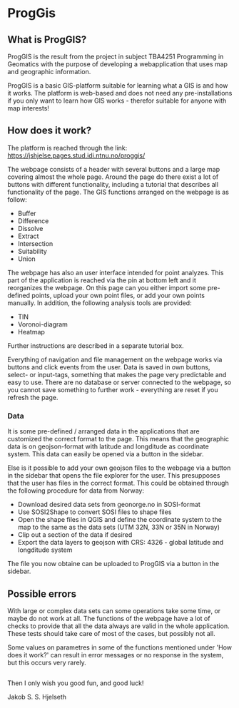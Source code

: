 # ProgGis

## What is ProgGIS?

ProgGIS is the result from the project in subject TBA4251 Programming in Geomatics with the purpose of developing a webapplication that uses map and geographic information.

ProgGIS is a basic GIS-platform suitable for learning what a GIS is and how it works. The platform is web-based and does not need any pre-installations if you only want to learn how GIS works - therefor suitable for anyone with map interests!

## How does it work?

The platform is reached through the link: https://jshjelse.pages.stud.idi.ntnu.no/proggis/

The webpage consists of a header with several buttons and a large map covering almost the whole page. Around the page do there exist a lot of buttons with different functionality, including a tutorial that describes all functionality of the page. The GIS functions arranged on the webpage is as follow:

- Buffer
- Difference
- Dissolve
- Extract
- Intersection
- Suitability
- Union

The webpage has also an user interface intended for point analyzes. This part of the application is reached via the pin at bottom left and it reorganizes the webpage. On this page can you either import some pre-defined points, upload your own point files, or add your own points manually. In addition, the following analysis tools are provided:

- TIN
- Voronoi-diagram
- Heatmap

Further instructions are described in a separate tutorial box.

Everything of navigation and file management on the webpage works via buttons and click events from the user. Data is saved in own buttons, select- or input-tags, something that makes the page very predictable and easy to use. There are no database or server connected to the webpage, so you cannot save something to further work - everything are reset if you refresh the page.

### Data

It is some pre-defined / arranged data in the applications that are customized the correct format to the page. This means that the geographic data is on geojson-format with latitude and longditude as coordinate system. This data can easily be opened via a button in the sidebar.

Else is it possible to add your own geojson files to the webpage via  a button in the sidebar that opens the file explorer for the user. This presupposes that the user has files in the correct format. This could be obtained through the following procedure for data from Norway:

- Download desired data sets from geonorge.no in SOSI-format
- Use SOSI2Shape to convert SOSI files to shape files
- Open the shape files in QGIS and define the coordinate system to the map to the same as the data sets (UTM 32N, 33N or 35N in Norway)
- Clip out a section of the data if desired
- Export the data layers to geojson with CRS: 4326 - global latitude and longditude system

The file you now obtaine can be uploaded to ProgGIS via a button in the sidebar.

## Possible errors

With large or complex data sets can some operations take some time, or maybe do not work at all. The functions of the webpage have a lot of checks to provide that all the data always are valid in the whole application. These tests should take care of most of the cases, but possibly not all.

Some values on parametres in some of the functions mentioned under 'How does it work?' can result in error messages or no response in the system, but this occurs very rarely.

##

Then I only wish you good fun, and good luck!

Jakob S. S. Hjelseth
